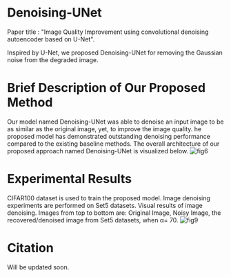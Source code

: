 # Denoising-UNet
Paper title : "Image Quality Improvement using convolutional denoising autoencoder based on U-Net".

Inspired by U-Net, we proposed Denoising-UNet for removing the Gaussian noise from the degraded image.
# Brief Description of Our Proposed Method
Our model named Denoising-UNet was able to denoise an input image to be as similar as the original image, yet, to improve the image quality. he proposed model has demonstrated outstanding denoising performance compared to the existing baseline methods.
The overall architecture of our proposed approach named Denoising-UNet is visualized below.
![fig6](https://user-images.githubusercontent.com/61737618/169706773-ca9523bd-0413-4f74-8b62-91fdd7192467.PNG)
# Experimental Results
CIFAR100 dataset is used to train the proposed model. 
Image denoising experiments are performed on Set5 datasets.
Visual results of image denoising. Images from top to bottom are: Original Image, Noisy Image, the recovered/denoised image from Set5 datasets, when α= 70.
![fig9](https://user-images.githubusercontent.com/61737618/169706904-791431fd-ed8d-4275-8a10-3f0d2e8a98ec.PNG)




# Citation
Will be updated soon.
